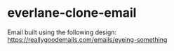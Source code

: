 # everlane-clone-email
Email built using the following design: https://reallygoodemails.com/emails/eyeing-something
